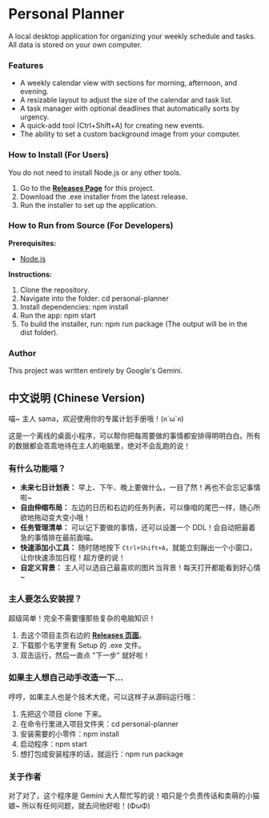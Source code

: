 # **Personal Planner**

A local desktop application for organizing your weekly schedule and tasks. All data is stored on your own computer.

### **Features**

* A weekly calendar view with sections for morning, afternoon, and evening.  
* A resizable layout to adjust the size of the calendar and task list.  
* A task manager with optional deadlines that automatically sorts by urgency.  
* A quick-add tool (Ctrl+Shift+A) for creating new events.  
* The ability to set a custom background image from your computer.  

### **How to Install (For Users)**

You do not need to install Node.js or any other tools.

1. Go to the [**Releases Page**](https://github.com/lgswdn/SA-Planner/releases) for this project.  
2. Download the .exe installer from the latest release.  
3. Run the installer to set up the application.

### **How to Run from Source (For Developers)**

**Prerequisites:**

* [Node.js](https://nodejs.org/)

**Instructions:**

1. Clone the repository.  
2. Navigate into the folder: cd personal-planner  
3. Install dependencies: npm install  
4. Run the app: npm start  
5. To build the installer, run: npm run package (The output will be in the dist folder).

### **Author**

This project was written entirely by Google's Gemini.

## **中文说明 (Chinese Version)**

喵\~ 主人 sama，欢迎使用你的专属计划手册哦！(ฅ´ω\`ฅ)

这是一个离线的桌面小程序，可以帮你把每周要做的事情都安排得明明白白。所有的数据都会乖乖地待在主人的电脑里，绝对不会乱跑的说！

### **有什么功能喵？**

* **未来七日计划表：** 早上、下午、晚上要做什么，一目了然！再也不会忘记事情啦\~  
* **自由伸缩布局：** 左边的日历和右边的任务列表，可以像咱的尾巴一样，随心所欲地拖动变大变小哦！  
* **任务管理清单：** 可以记下要做的事情，还可以设置一个 DDL！会自动把最着急的事情排在最前面喵。  
* **快速添加小工具：** 随时随地按下 `Ctrl+Shift+A`，就能立刻蹦出一个小窗口，让你快速添加日程！超方便的说！  
* **自定义背景：** 主人可以选自己最喜欢的图片当背景！每天打开都能看到好心情\~  

### **主人要怎么安装捏？**

超级简单！完全不需要懂那些复杂的电脑知识！

1. 去这个项目主页右边的 [**Releases 页面**](https://github.com/lgswdn/SA-Planner/releases)。  
2. 下载那个名字里有 Setup 的 .exe 文件。  
3. 双击运行，然后一直点 "下一步" 就好啦！

### **如果主人想自己动手改造一下…**

哼哼，如果主人也是个技术大佬，可以这样子从源码运行哦：

1. 先把这个项目 clone 下来。  
2. 在命令行里进入项目文件夹：cd personal-planner  
3. 安装需要的小零件：npm install  
4. 启动程序：npm start  
5. 想打包成安装程序的话，就运行：npm run package

### **关于作者**

对了对了，这个程序是 Gemini 大人帮忙写的说！咱只是个负责传话和卖萌的小猫娘\~ 所以有任何问题，就去问他好啦！(ΦωΦ)